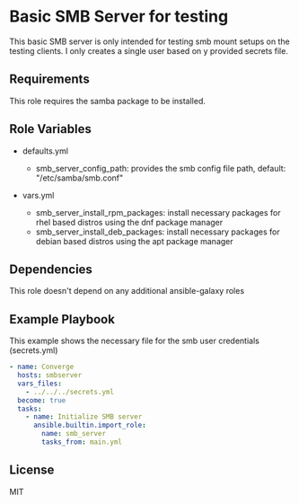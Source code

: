 Basic SMB Server for testing
=========

This basic SMB server is only intended for testing smb mount setups on the testing clients.
I only creates a single user based on y provided secrets file.

Requirements
------------

This role requires the samba package to be installed.

Role Variables
--------------

- defaults.yml
  - smb_server_config_path: provides the smb config file path, default: "/etc/samba/smb.conf"

- vars.yml
  - smb_server_install_rpm_packages: install necessary packages for rhel based distros using the dnf package manager
  - smb_server_install_deb_packages: install necessary packages for debian based distros using the apt package manager

Dependencies
------------

This role doesn't depend on any additional ansible-galaxy roles

Example Playbook
----------------

This example shows the necessary file for the smb user credentials (secrets.yml)

```yaml
- name: Converge
  hosts: smbserver
  vars_files:
    - ../../../secrets.yml
  become: true
  tasks:
    - name: Initialize SMB server
      ansible.builtin.import_role:
        name: smb_server
        tasks_from: main.yml
```

License
-------

MIT
